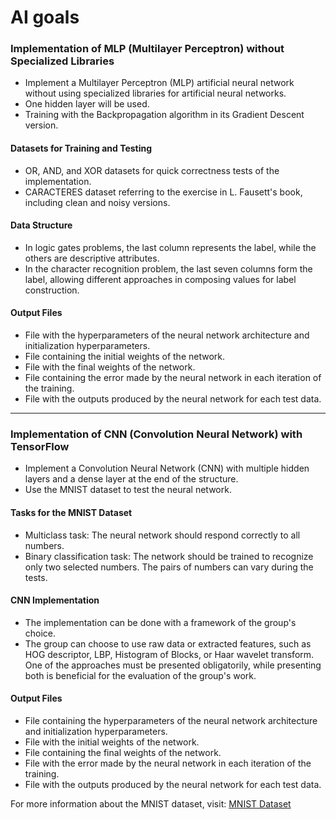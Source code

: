 # AI goals

### Implementation of MLP (Multilayer Perceptron) without Specialized Libraries

- Implement a Multilayer Perceptron (MLP) artificial neural network without using specialized libraries for artificial neural networks.
- One hidden layer will be used.
- Training with the Backpropagation algorithm in its Gradient Descent version.

#### Datasets for Training and Testing

- OR, AND, and XOR datasets for quick correctness tests of the implementation.
- CARACTERES dataset referring to the exercise in L. Fausett's book, including clean and noisy versions.

#### Data Structure

- In logic gates problems, the last column represents the label, while the others are descriptive attributes.
- In the character recognition problem, the last seven columns form the label, allowing different approaches in composing values for label construction.

#### Output Files

- File with the hyperparameters of the neural network architecture and initialization hyperparameters.
- File containing the initial weights of the network.
- File with the final weights of the network.
- File containing the error made by the neural network in each iteration of the training.
- File with the outputs produced by the neural network for each test data.

---

### Implementation of CNN (Convolution Neural Network) with TensorFlow

- Implement a Convolution Neural Network (CNN) with multiple hidden layers and a dense layer at the end of the structure.
- Use the MNIST dataset to test the neural network.

#### Tasks for the MNIST Dataset

- Multiclass task: The neural network should respond correctly to all numbers.
- Binary classification task: The network should be trained to recognize only two selected numbers. The pairs of numbers can vary during the tests.

#### CNN Implementation

- The implementation can be done with a framework of the group's choice.
- The group can choose to use raw data or extracted features, such as HOG descriptor, LBP, Histogram of Blocks, or Haar wavelet transform. One of the approaches must be presented obligatorily, while presenting both is beneficial for the evaluation of the group's work.

#### Output Files

- File containing the hyperparameters of the neural network architecture and initialization hyperparameters.
- File with the initial weights of the network.
- File containing the final weights of the network.
- File with the error made by the neural network in each iteration of the training.
- File with the outputs produced by the neural network for each test data.

For more information about the MNIST dataset, visit: [MNIST Dataset](https://www.tensorflow.org/datasets/catalog/mnist?hl=pt-br)

